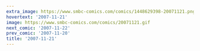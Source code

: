 ```yaml
---
extra_image: https://www.smbc-comics.com/comics/1448629398-20071121.png
hovertext: '2007-11-21'
image: https://www.smbc-comics.com/comics/20071121.gif
next_comic: '2007-11-22'
prev_comic: '2007-11-20'
title: '2007-11-21'
---
```


